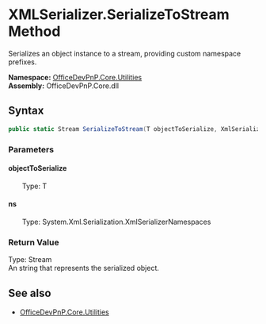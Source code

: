 # XMLSerializer.SerializeToStream Method  
Serializes an object instance to a stream, providing custom namespace prefixes.  

**Namespace:** [OfficeDevPnP.Core.Utilities](OfficeDevPnP.Core.Utilities.md)  
**Assembly:** OfficeDevPnP.Core.dll  
## Syntax
```C#
public static Stream SerializeToStream(T objectToSerialize, XmlSerializerNamespaces ns)
```
### Parameters
#### objectToSerialize  
&emsp;&emsp;Type: T  

#### ns  
&emsp;&emsp;Type: System.Xml.Serialization.XmlSerializerNamespaces  

### Return Value
Type: Stream  
An string that represents the serialized object.

## See also
- [OfficeDevPnP.Core.Utilities](OfficeDevPnP.Core.Utilities.md)
